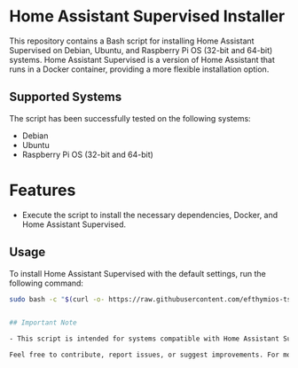 # Home Assistant Supervised Installer

This repository contains a Bash script for installing Home Assistant Supervised on Debian, Ubuntu, and Raspberry Pi OS (32-bit and 64-bit) systems. Home Assistant Supervised is a version of Home Assistant that runs in a Docker container, providing a more flexible installation option.

## Supported Systems

The script has been successfully tested on the following systems:
- Debian
- Ubuntu
- Raspberry Pi OS (32-bit and 64-bit)

# Features
- Execute the script to install the necessary dependencies, Docker, and Home Assistant Supervised.

## Usage

To install Home Assistant Supervised with the default settings, run the following command:

```bash
sudo bash -c "$(curl -o- https://raw.githubusercontent.com/efthymios-tserepas/homeassistant_supervised/main/ha.sh)"


## Important Note

- This script is intended for systems compatible with Home Assistant Supervised and may not work on all environments.

Feel free to contribute, report issues, or suggest improvements. For more information on Home Assistant, visit [Home Assistant Official Website](https://www.home-assistant.io/).
